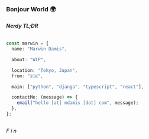 ### Bonjour World 🌍



#### *Nerdy TL;DR*
```ts

const marwin = {
  name: "Marwin Damis",

  about: "WIP",

  location: "Tokyo, Japan",
  from: "🇫🇷",

  main: ["python", "django", "typescript", "react"],

  contactMe: (message) => {
    email("hello [at] mdamis [dot] com", message);
  },
};
  
```



*F i n*
